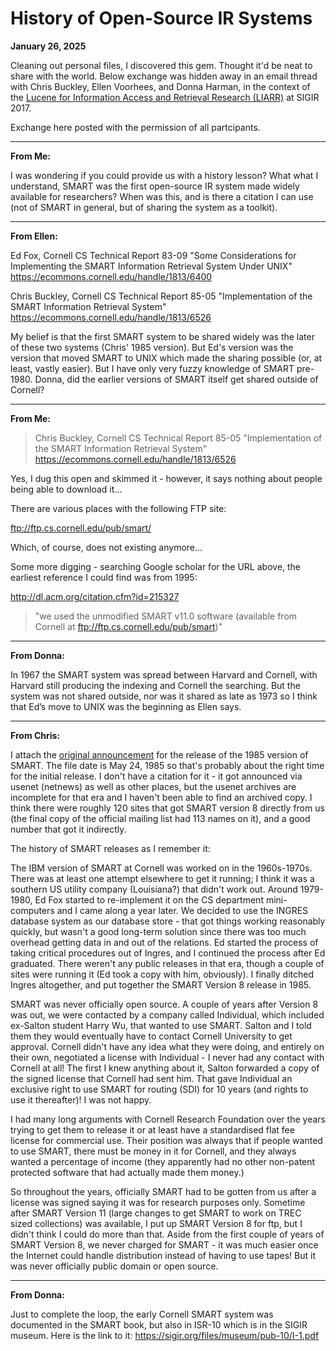 # History of Open-Source IR Systems

**January 26, 2025**

Cleaning out personal files, I discovered this gem.
Thought it'd be neat to share with the world.
Below exchange was hidden away in an email thread with Chris Buckley, Ellen Voorhees, and Donna Harman, in the context of the [Lucene for Information Access and Retrieval Research (LIARR)](https://liarr2017.github.io/) at SIGIR 2017.

Exchange here posted with the permission of all partcipants.

---

**From Me:**

I was wondering if you could provide us with a history lesson? What what I understand, SMART was the first open-source IR system made widely available for researchers? When was this, and is there a citation I can use (not of SMART in general, but of sharing the system as a toolkit).

---

**From Ellen:**

Ed Fox, Cornell CS Technical Report 83-09 "Some Considerations for Implementing the SMART Information Retrieval System Under UNIX"   https://ecommons.cornell.edu/handle/1813/6400

Chris Buckley, Cornell CS Technical Report 85-05 "Implementation of the SMART Information Retrieval System" https://ecommons.cornell.edu/handle/1813/6526

My belief is that the first SMART system to be shared widely was the later of these two systems (Chris' 1985 version).  But Ed's version was the version that moved SMART to UNIX which made the sharing possible (or, at least, vastly easier).  But I have only very fuzzy knowledge of SMART pre-1980.  Donna, did the earlier versions of SMART itself get shared outside of Cornell?

---

**From Me:**

> Chris Buckley, Cornell CS Technical Report 85-05 "Implementation of the
> SMART Information Retrieval System"
> https://ecommons.cornell.edu/handle/1813/6526

Yes, I dug this open and skimmed it - however, it says nothing about people being able to download it...

There are various places with the following FTP site:

ftp://ftp.cs.cornell.edu/pub/smart/

Which, of course, does not existing anymore...

Some more digging - searching Google scholar for the URL above, the earliest reference I could find was from 1995:

http://dl.acm.org/citation.cfm?id=215327

> "we used the unmodified SMART v11.0 software (available from Cornell at ftp://ftp.cs.cornell.edu/pub/smart)"

---

**From Donna:**

In 1967 the SMART system was spread between Harvard and Cornell, with Harvard still producing the indexing and Cornell the searching.   But the system was not shared outside, nor was it shared as late as 1973 so I think that Ed’s move to UNIX was the beginning as Ellen says.  

---

**From Chris:**

I attach the [original announcement](announce.txt) for the release of the 1985 version of SMART.  The file date is May 24, 1985 so that's probably about the right time for the initial release.  I don't have a citation for it - it got announced via usenet (netnews) as well as other places, but the usenet archives are incomplete for that era and I haven't been able to find an archived copy. I think there were roughly 120 sites that got SMART version 8 directly from us (the final copy of the official mailing list had 113 names on it), and a good number that got it indirectly.

The history of SMART releases as I remember it:

The IBM version of SMART at Cornell was worked on in the 1960s-1970s.  There was at least one attempt elsewhere to get it running; I think it was a southern US utility company (Louisiana?) that didn't work out. Around 1979-1980, Ed Fox started to re-implement it on the CS department mini-computers and I came along a year later.  We decided to use the INGRES database system as our database store - that got things working reasonably quickly, but wasn't a good long-term solution since there was too much overhead getting data in and out of the relations.  Ed started the process of taking critical procedures out of Ingres, and I continued the process after Ed graduated.  There weren't any public releases in that era, though a couple of sites were running it (Ed took a copy with him, obviously).   I finally ditched Ingres altogether, and put together the SMART Version 8 release in 1985.

SMART was never officially open source.  A couple of years after Version 8 was out, we were contacted by a company called Individual, which included ex-Salton student Harry Wu, that wanted to use SMART.  Salton and I told them they would eventually have to contact Cornell University to get approval.  Cornell didn't have any idea what they were doing, and entirely on their own, negotiated a license with Individual - I never had any contact with Cornell at all!  The first I knew anything about it, Salton forwarded a copy of the signed license that Cornell had sent him.  That gave Individual an exclusive right to use SMART for routing (SDI) for 10 years (and rights to use it thereafter)!  I was not happy.

I had many long arguments with Cornell Research Foundation over the years trying to get them to release it or at least have a standardised flat fee license for commercial use.  Their position was always that if people wanted to use SMART, there must be money in it for Cornell, and they always wanted a percentage of income (they apparently had no other non-patent protected software that had actually made them money.)

So throughout the years, officially SMART had to be gotten from us after a license was signed saying it was for research purposes only.  Sometime after SMART Version 11 (large changes to get SMART to work on TREC sized collections) was available, I put up SMART Version 8 for ftp, but I didn't think I could do more than that.  Aside from the first couple of years of SMART Version 8, we never charged for SMART - it was much easier once the Internet could handle distribution instead of having to use tapes!  But it was never officially public domain or open source.

---

**From Donna:**

Just to complete the loop, the early Cornell SMART system was documented in the SMART book, but also in ISR-10 which is in the SIGIR museum.   Here is the link to it:
https://sigir.org/files/museum/pub-10/I-1.pdf
